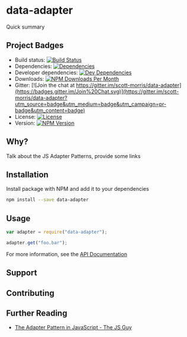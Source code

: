 # data-adapter

Quick summary

## Project Badges

* Build status: [![Build Status](https://travis-ci.org/scott-morris/data-adapter.svg)](https://travis-ci.org/scott-morris/data-adapter)
* Dependencies: [![Dependencies](https://david-dm.org/scott-morris/data-adapter.svg)](https://david-dm.org/scott-morris/data-adapter)
* Developer dependencies: [![Dev Dependencies](https://david-dm.org/scott-morris/data-adapter/dev-status.svg)](https://david-dm.org/scott-morris/data-adapter#info=devDependencies&view=table)
* Downloads: [![NPM Downloads Per Month](http://img.shields.io/npm/dm/data-adapter.svg)](https://www.npmjs.org/package/data-adapter)
* Gitter: [![Join the chat at https://gitter.im/scott-morris/data-adapter](https://badges.gitter.im/Join%20Chat.svg)](https://gitter.im/scott-morris/data-adapter?utm_source=badge&utm_medium=badge&utm_campaign=pr-badge&utm_content=badge)
* License: [![License](http://img.shields.io/npm/l/data-adapter.svg)](https://github.com/scott-morris/data-adapter/blob/master/LICENSE)
* Version: [![NPM Version](http://img.shields.io/npm/v/data-adapter.svg)](https://www.npmjs.org/package/data-adapter)

## Why?

Talk about the JS Adapter Patterns, provide some links

## Installation

Install package with NPM and add it to your dependencies

```bash
npm install --save data-adapter
```

## Usage
```javascript
var adapter = require("data-adapter");

adapter.get("foo.bar");
```

For more information, see the [API Documentation](API.md)

## Support

## Contributing

## Further Reading

* [The Adapter Pattern in JavaScript - The JS Guy](http://thejsguy.com/2015/10/16/the-adapter-pattern-in-javascript.html)